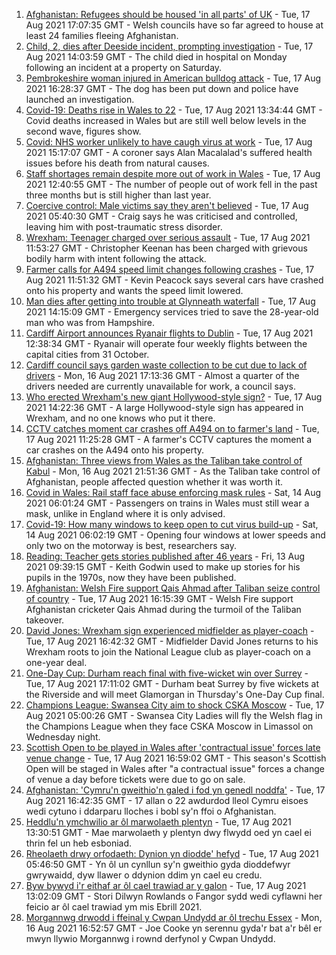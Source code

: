 1. [Afghanistan: Refugees should be housed 'in all parts' of UK](https://www.bbc.co.uk/news/uk-wales-58246941) - Tue, 17 Aug 2021 17:07:35 GMT - Welsh councils have so far agreed to house at least 24 families fleeing Afghanistan.
2. [Child, 2, dies after Deeside incident, prompting investigation](https://www.bbc.co.uk/news/uk-wales-58246055) - Tue, 17 Aug 2021 14:03:59 GMT - The child died in hospital on Monday following an incident at a property on Saturday.
3. [Pembrokeshire woman injured in American bulldog attack](https://www.bbc.co.uk/news/uk-wales-58248554) - Tue, 17 Aug 2021 16:28:37 GMT - The dog has been put down and police have launched an investigation.
4. [Covid-19: Deaths rise in Wales to 22](https://www.bbc.co.uk/news/uk-wales-58244250) - Tue, 17 Aug 2021 13:34:44 GMT - Covid deaths increased in Wales but are still well below levels in the second wave, figures show.
5. [Covid: NHS worker unlikely to have caugh virus at work](https://www.bbc.co.uk/news/uk-wales-58241511) - Tue, 17 Aug 2021 15:17:07 GMT - A coroner says Alan Macalalad's suffered health issues before his death from natural causes.
6. [Staff shortages remain despite more out of work in Wales](https://www.bbc.co.uk/news/uk-wales-58241503) - Tue, 17 Aug 2021 12:40:55 GMT - The number of people out of work fell in the past three months but is still higher than last year.
7. [Coercive control: Male victims say they aren't believed](https://www.bbc.co.uk/news/uk-wales-58233300) - Tue, 17 Aug 2021 05:40:30 GMT - Craig says he was criticised and controlled, leaving him with post-traumatic stress disorder.
8. [Wrexham: Teenager charged over serious assault](https://www.bbc.co.uk/news/uk-wales-58241025) - Tue, 17 Aug 2021 11:53:27 GMT - Christopher Keenan has been charged with grievous bodily harm with intent following the attack.
9. [Farmer calls for A494 speed limit changes following crashes](https://www.bbc.co.uk/news/uk-wales-58235362) - Tue, 17 Aug 2021 11:51:32 GMT - Kevin Peacock says several cars have crashed onto his property and wants the speed limit lowered.
10. [Man dies after getting into trouble at Glynneath waterfall](https://www.bbc.co.uk/news/uk-wales-58241512) - Tue, 17 Aug 2021 14:15:09 GMT - Emergency services tried to save the 28-year-old man who was from Hampshire.
11. [Cardiff Airport announces Ryanair flights to Dublin](https://www.bbc.co.uk/news/uk-wales-58246062) - Tue, 17 Aug 2021 12:38:34 GMT - Ryanair will operate four weekly flights between the capital cities from 31 October.
12. [Cardiff council says garden waste collection to be cut due to lack of drivers](https://www.bbc.co.uk/news/uk-wales-58235359) - Mon, 16 Aug 2021 17:13:36 GMT - Almost a quarter of the drivers needed are currently unavailable for work, a council says.
13. [Who erected Wrexham's new giant Hollywood-style sign?](https://www.bbc.co.uk/news/uk-wales-58248494) - Tue, 17 Aug 2021 14:22:36 GMT - A large Hollywood-style sign has appeared in Wrexham, and no one knows who put it there.
14. [CCTV catches moment car crashes off A494 on to farmer's land](https://www.bbc.co.uk/news/uk-wales-58243619) - Tue, 17 Aug 2021 11:25:28 GMT - A farmer's CCTV captures the moment a car crashes on the A494 onto his property.
15. [Afghanistan: Three views from Wales as the Taliban take control of Kabul](https://www.bbc.co.uk/news/uk-wales-58238554) - Mon, 16 Aug 2021 21:51:36 GMT - As the Taliban take control of Afghanistan, people affected question whether it was worth it.
16. [Covid in Wales: Rail staff face abuse enforcing mask rules](https://www.bbc.co.uk/news/uk-wales-58205655) - Sat, 14 Aug 2021 06:01:24 GMT - Passengers on trains in Wales must still wear a mask, unlike in England where it is only advised.
17. [Covid-19: How many windows to keep open to cut virus build-up](https://www.bbc.co.uk/news/uk-wales-58204733) - Sat, 14 Aug 2021 06:02:19 GMT - Opening four windows at lower speeds and only two on the motorway is best, researchers say.
18. [Reading: Teacher gets stories published after 46 years](https://www.bbc.co.uk/news/uk-wales-58189969) - Fri, 13 Aug 2021 09:39:15 GMT - Keith Godwin used to make up stories for his pupils in the 1970s, now they have been published.
19. [Afghanistan: Welsh Fire support Qais Ahmad after Taliban seize control of country](https://www.bbc.co.uk/sport/cricket/58249387) - Tue, 17 Aug 2021 16:15:39 GMT - Welsh Fire support Afghanistan cricketer Qais Ahmad during the turmoil of the Taliban takeover.
20. [David Jones: Wrexham sign experienced midfielder as player-coach](https://www.bbc.co.uk/sport/football/58249390) - Tue, 17 Aug 2021 16:42:32 GMT - Midfielder David Jones returns to his Wrexham roots to join the National League club as player-coach on a one-year deal.
21. [One-Day Cup: Durham reach final with five-wicket win over Surrey](https://www.bbc.co.uk/sport/cricket/58230491) - Tue, 17 Aug 2021 17:11:02 GMT - Durham beat Surrey by five wickets at the Riverside and will meet Glamorgan in Thursday's One-Day Cup final.
22. [Champions League: Swansea City aim to shock CSKA Moscow](https://www.bbc.co.uk/sport/football/58236559) - Tue, 17 Aug 2021 05:00:26 GMT - Swansea City Ladies will fly the Welsh flag in the Champions League when they face CSKA Moscow in Limassol on Wednesday night.
23. [Scottish Open to be played in Wales after 'contractual issue' forces late venue change](https://www.bbc.co.uk/sport/snooker/58250195) - Tue, 17 Aug 2021 16:59:02 GMT - This season's Scottish Open will be staged in Wales after "a contractual issue" forces a change of venue a day before tickets were due to go on sale.
24. [Afghanistan: 'Cymru'n gweithio'n galed i fod yn genedl noddfa'](https://www.bbc.co.uk/newyddion/58236934) - Tue, 17 Aug 2021 16:42:35 GMT - 17 allan o 22 awdurdod lleol Cymru eisoes wedi cytuno i ddarparu lloches i bobl sy'n ffoi o Afghanistan.
25. [Heddlu'n ymchwilio ar ôl marwolaeth plentyn](https://www.bbc.co.uk/newyddion/58236939) - Tue, 17 Aug 2021 13:30:51 GMT - Mae marwolaeth y plentyn dwy flwydd oed yn cael ei thrin fel un heb esboniad.
26. [Rheolaeth drwy orfodaeth: Dynion yn diodde' hefyd](https://www.bbc.co.uk/newyddion/58236852) - Tue, 17 Aug 2021 05:46:50 GMT - Yn ôl un cynllun sy'n gweithio gyda dioddefwyr gwrywaidd, dyw llawer o ddynion ddim yn cael eu credu.
27. [Byw bywyd i'r eithaf ar ôl cael trawiad ar y galon](https://www.bbc.co.uk/newyddion/58246235) - Tue, 17 Aug 2021 13:02:09 GMT - Stori Dilwyn Rowlands o Fangor sydd wedi cyflawni her feicio ar ôl cael trawiad ym mis Ebrill 2021.
28. [Morgannwg drwodd i ffeinal y Cwpan Undydd ar ôl trechu Essex](https://www.bbc.co.uk/newyddion/58233591) - Mon, 16 Aug 2021 16:52:57 GMT - Joe Cooke yn serennu gyda'r bat a'r bêl er mwyn llywio Morgannwg i rownd derfynol y Cwpan Undydd.
